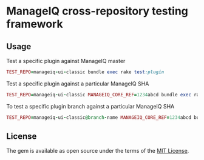 # ManageIQ cross-repository testing framework

## Usage

Test a specific plugin against ManageIQ master

```ruby
TEST_REPO=manageiq-ui-classic bundle exec rake test:plugin
```

Test a specific plugin against a particular ManageIQ SHA

```ruby
TEST_REPO=manageiq-ui-classic MANAGEIQ_CORE_REF=1234abcd bundle exec rake test:plugin
```

To test a specific plugin branch against a particular ManageIQ SHA

```ruby
TEST_REPO=manageiq-ui-classic@branch-name MANAGEIQ_CORE_REF=1234abcd bundle exec rake test:plugin
```

## License

The gem is available as open source under the terms of the [MIT License](https://opensource.org/licenses/MIT).
